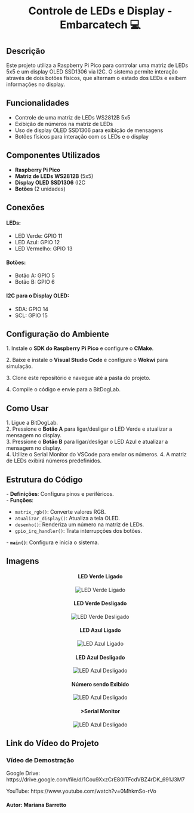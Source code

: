 <h1 align="center">Controle de LEDs e Display - Embarcatech 💻</h1>

<h2>Descrição</h2>

<p>
    Este projeto utiliza a Raspberry Pi Pico para controlar uma matriz de LEDs 5x5 e um display OLED SSD1306 via I2C. O sistema permite interação através de dois botões físicos, que alternam o estado dos LEDs e exibem informações no display.
</p>

<h2>Funcionalidades</h2>

<ul>
    <li>Controle de uma matriz de LEDs WS2812B 5x5</li>
    <li>Exibição de números na matriz de LEDs</li>
    <li>Uso de display OLED SSD1306 para exibição de mensagens</li>
    <li>Botões físicos para interação com os LEDs e o display</li>
 </ul>

<h2>Componentes Utilizados</h2>

<ul>
    <li><strong>Raspberry Pi Pico</strong></strong></li> 
    <li><strong>Matriz de LEDs WS2812B</strong> (5x5)</strong></li> 
    <li><strong>Display OLED SSD1306</strong> (I2C</strong></li> 
    <li><strong>Botões</strong> (2 unidades)</strong></li>    
 </ul>

 <h2>Conexões</h2>
 
<h4>LEDs:</h4>
 <ul>    
    <li>LED Verde: GPIO 11</li>
    <li>LED Azul: GPIO 12</li>
    <li>LED Vermelho: GPIO 13</li>
 </ul>
    
<h4>Botões:</h4>

 <ul>      
    <li>Botão A: GPIO 5</li>
    <li>Botão B: GPIO 6</li>
 </ul>    
    
<h4>I2C para o Display OLED:</h4>

 <ul>
    <li>SDA: GPIO 14</li>
    <li>SCL: GPIO 15</li>
 </ul>
 
 <h2>Configuração do Ambiente</h2> 
    <p>1. Instale o <strong>SDK do Raspberry Pi Pico</strong> e configure o <strong>CMake</strong>.</p>
    <p>2. Baixe e instale o <strong>Visual Studio Code</strong> e configure o <strong>Wokwi</strong> para simulação.</p>
    <p>3. Clone este repositório e navegue até a pasta do projeto.</p>
    <p>4. Compile o código e envie para a BitDogLab.</p>


<p>
    <h2>Como Usar</h2>
    1. Ligue a BitDogLab.<br>
    2. Pressione o <strong>Botão A</strong> para ligar/desligar o LED Verde e atualizar a mensagem no display.<br>
    3. Pressione o <strong>Botão B</strong> para ligar/desligar o LED Azul e atualizar a mensagem no display.<br>
    4. Utilize o Serial Monitor do VSCode para enviar os números.	
    4. A matriz de LEDs exibirá números predefinidos.
</p>

<p>
    <h2>Estrutura do Código</h2>
    - <strong>Definições</strong>: Configura pinos e periféricos.<br>
    - <strong>Funções</strong>:
        <ul>
            <li><code>matrix_rgb()</code>: Converte valores RGB.</li>
            <li><code>atualizar_display()</code>: Atualiza a tela OLED.</li>
            <li><code>desenho()</code>: Renderiza um número na matriz de LEDs.</li>
            <li><code>gpio_irq_handler()</code>: Trata interrupções dos botões.</li>
        </ul>
    - <strong><code>main()</code></strong>: Configura e inicia o sistema.
</p>

 <h2>Imagens</h2>
  
  <h4 align="center">LED Verde Ligado</h4>

  <p align="center">
  <img src="https://github.com/MarianaBarretto/Comunicacao-Serial/blob/feature/projeto/Imagens/LED%20Verde%20Ligado.jpeg" alt="LED Verde Ligado" />
  </p>

 <h4 align="center">LED Verde Desligado</h4>
 
  <p align="center">
  <img src="https://github.com/MarianaBarretto/Comunicacao-Serial/blob/feature/projeto/Imagens/LED%20Verde%20Desligado.jpeg" alt="LED Verde Desligado" />
  </p>

  <h4 align="center">LED Azul Ligado</h4>

  <p align="center">
  <img src="https://github.com/MarianaBarretto/Comunicacao-Serial-/blob/feature/projeto/LED%20Azul%20Ligado.jpeg" alt="LED Azul Ligado" />
  </p>

 <h4 align="center">LED Azul Desligado</h4>

  <p align="center">
  <img src="https://github.com/MarianaBarretto/Comunicacao-Serial/blob/feature/projeto/Imagens/LED%20Azul%20Desligado.jpeg" alt="LED Azul Desligado" />
  </p>

  <h4 align="center">Número sendo Exibido</h4>

  <p align="center">
  <img src="https://github.com/MarianaBarretto/Comunicacao-Serial/blob/feature/projeto/Imagens/N%C3%BAmero%20sendo%20exibido.jpeg" alt="LED Azul Desligado" />
  </p>
  
  <h4 align="center">>Serial Monitor</h4>

  <p align="center">
  <img src="https://github.com/MarianaBarretto/Comunicacao-Serial/blob/feature/projeto/Imagens/Serial%20Monitor.jpeg" alt="LED Azul Desligado" />
  </p>
  
 
<h2>Link do Vídeo do Projeto</h2>

<h3>Vídeo de Demostração</h3>

<p>Google Drive: https://drive.google.com/file/d/1Cou9XxzCrE80lTFcdVBZ4rDK_691J3M7</p>
<p>YouTube: https://www.youtube.com/watch?v=0MhkmSo-rVo</p>

<h4>Autor: <strong>Mariana Barretto</strong></h4>
